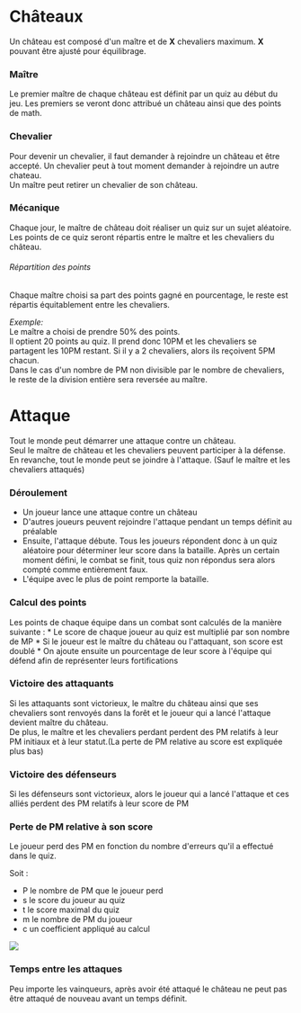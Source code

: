 # Châteaux
Un château est composé d'un maître et de **X** chevaliers maximum. **X** pouvant être ajusté pour équilibrage.

### Maître
Le premier maître de chaque château est définit par un quiz au début du jeu. Les premiers se veront donc attribué un château ainsi que des 
points de math.

### Chevalier
Pour devenir un chevalier, il faut demander à rejoindre un château et être accepté. Un chevalier peut à tout moment demander à rejoindre un autre chateau. <br/>
Un maître peut retirer un chevalier de son château.

### Mécanique
Chaque jour, le maître de château doit réaliser un quiz sur un sujet aléatoire. Les points de ce quiz seront répartis entre le maître et les chevaliers du château.

###### Répartition des points
Chaque maître choisi sa part des points gagné en pourcentage, le reste est répartis équitablement entre les chevaliers.

*Exemple:* <br/>
Le maître a choisi de prendre 50% des points. <br/>
Il optient 20 points au quiz. Il prend donc 10PM et les chevaliers se partagent les 10PM restant. Si il y a 2 chevaliers, alors ils reçoivent 5PM chacun. <br/>
Dans le cas d'un nombre de PM non divisible par le nombre de chevaliers, le reste de la division entière sera reversée au maître. 

# Attaque
Tout le monde peut démarrer une attaque contre un château. <br/>
Seul le maître de château et les chevaliers peuvent participer à la défense. En revanche, tout le monde peut se joindre à l'attaque. (Sauf le maître et les chevaliers attaqués)

### Déroulement
* Un joueur lance une attaque contre un château
* D'autres joueurs peuvent rejoindre l'attaque pendant un temps définit au préalable
* Ensuite, l'attaque débute. Tous les joueurs répondent donc à un quiz aléatoire pour déterminer leur score dans la bataille. Après un certain moment défini, le combat se finit, tous quiz non répondus sera alors compté comme entièrement faux. 
* L'équipe avec le plus de point remporte la bataille.

### Calcul des points
Les points de chaque équipe dans un combat sont calculés de la manière suivante :
    * Le score de chaque joueur au quiz est multiplié par son nombre de MP
    * Si le joueur est le maître du château ou l'attaquant, son score est doublé
    * On ajoute ensuite un pourcentage de leur score à l'équipe qui défend afin de représenter leurs fortifications
 <br/>

### Victoire des attaquants
Si les attaquants sont victorieux, le maître du château ainsi que ses chevaliers sont renvoyés dans la forêt et le joueur qui a lancé l'attaque devient maître du château. <br/>
De plus, le maître et les chevaliers perdant perdent des PM relatifs à leur PM initiaux et à leur statut.(La perte de PM relative au score est expliquée plus bas)

### Victoire des défenseurs
Si les défenseurs sont victorieux, alors le joueur qui a lancé l'attaque et ces alliés perdent des PM relatifs à leur score de PM

### Perte de PM relative à son score
Le joueur perd des PM en fonction du nombre d'erreurs qu'il a effectué dans le quiz.

Soit : 
* P le nombre de PM que le joueur perd
* s le score du joueur au quiz
* t le score maximal du quiz
* m le nombre de PM du joueur
* c un coefficient appliqué au calcul

<img src="https://render.githubusercontent.com/render/math?math=\P = \frac{t - s}{t} * m * c">

### Temps entre les attaques
Peu importe les vainqueurs, après avoir été attaqué le château ne peut pas être attaqué de nouveau avant un temps définit.<br/>
